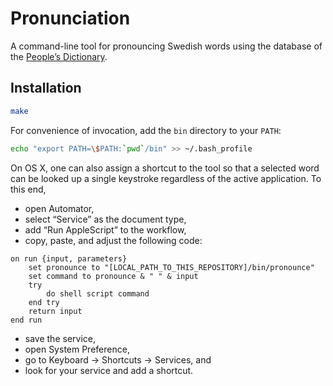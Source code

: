 # Pronunciation

A command-line tool for pronouncing Swedish words using the database of the
[People’s Dictionary][folkets].

## Installation

```bash
make
```

For convenience of invocation, add the `bin` directory to your `PATH`:

```bash
echo "export PATH=\$PATH:`pwd`/bin" >> ~/.bash_profile
```

On OS X, one can also assign a shortcut to the tool so that a selected word can
be looked up a single keystroke regardless of the active application. To this
end,

* open Automator,
* select “Service” as the document type,
* add “Run AppleScript” to the workflow,
* copy, paste, and adjust the following code:

```applescript
on run {input, parameters}
	set pronounce to "[LOCAL_PATH_TO_THIS_REPOSITORY]/bin/pronounce"
	set command to pronounce & " " & input
	try
		do shell script command
	end try
	return input
end run
```

* save the service,
* open System Preference,
* go to Keyboard → Shortcuts → Services, and
* look for your service and add a shortcut.

[folkets]: http://folkets-lexikon.csc.kth.se/folkets/folkets.html
